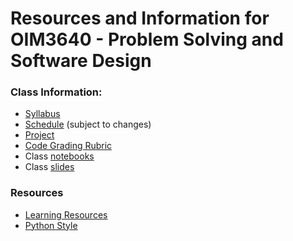 # Resources and Information for OIM3640 - Problem Solving and Software Design
### Class Information:

- [Syllabus](syllabus_2023fall.md)
- [Schedule](schedule_2023fall.md) (subject to changes)
- [Project](project.md)
- [Code Grading Rubric](code_grading_rubric.md)
- Class [notebooks](/notebooks)
- Class [slides](/slides)

### Resources

- [Learning Resources](misc/README.md)
- [Python Style](misc/Python_style.md)